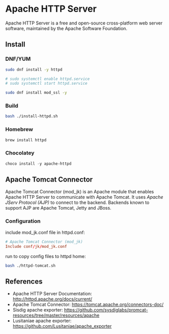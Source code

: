 # Apache HTTP Server

Apache HTTP Server is a free and open-source cross-platform web server software, maintained by the Apache Software Foundation.

## Install

### DNF/YUM

```bash
sudo dnf install -y httpd

# sudo systemctl enable httpd.service
# sudo systemctl start httpd.service

sudo dnf install mod_ssl -y
```

### Build

```bash
bash ./install-httpd.sh
```

### Homebrew

```sh
brew install httpd
```

### Chocolatey

```ps1
choco install -y apache-httpd
```

## Apache Tomcat Connector

Apache Tomcat Connector (mod_jk) is an Apache module that enables Apache HTTP Server to communicate with Apache Tomcat.
It uses *Apache JServ Protocol (AJP)* to connect to the backend. Backends known to support AJP are Apache Tomcat, Jetty and JBoss.

### Configuration

include mod_jk.conf file in httpd.conf:

```conf
# Apache Tomcat Connector (mod_jk)
Include conf/jk/mod_jk.conf
```

run to copy config files to httpd home:

```bash
bash ./httpd-tomcat.sh
```

## References

- Apache HTTP Server Documentation: <http://httpd.apache.org/docs/current/>
- Apache Tomcat Connector: <https://tomcat.apache.org/connectors-doc/>
- Sisdig apache exporter: <https://github.com/sysdiglabs/promcat-resources/tree/master/resources/apache>
- Lusitaniae apache exporter: <https://github.com/Lusitaniae/apache_exporter>
